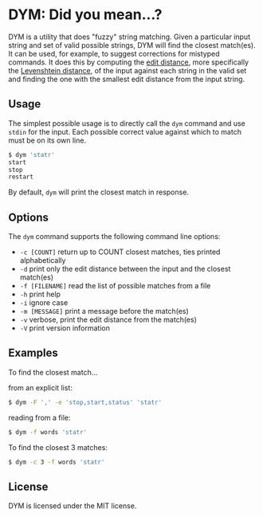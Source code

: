 # DYM: Did you mean...?

DYM is a utility that does "fuzzy" string matching. Given a particular input
string and set of valid possible strings, DYM will find the closest match(es).
It can be used, for example, to suggest corrections for mistyped commands. It
does this by computing the
[edit distance](https://en.wikipedia.org/wiki/Edit_distance), more specifically
the [Levenshtein distance](https://en.wikipedia.org/wiki/Levenshtein_distance),
of the input against each string in the valid set and finding the one with the
smallest edit distance from the input string.

## Usage

The simplest possible usage is to directly call the `dym` command and use
`stdin` for the input. Each possible correct value against which to match must
be on its own line.

```sh
$ dym 'statr'
start
stop
restart
```

By default, `dym` will print the closest match in response.

## Options

The `dym` command supports the following command line options:

* `-c [COUNT]` return up to COUNT closest matches, ties printed alphabetically
* `-d` print only the edit distance between the input and the closest match(es)
* `-f [FILENAME]` read the list of possible matches from a file
* `-h` print help
* `-i` ignore case
* `-m [MESSAGE]` print a message before the match(es)
* `-v` verbose, print the edit distance from the match(es)
* `-V` print version information

## Examples

To find the closest match...

from an explicit list:
```sh
$ dym -F ',' -e 'stop,start,status' 'statr'
```

reading from a file:

```sh
$ dym -f words 'statr'
```

To find the closest 3 matches:
```sh
$ dym -c 3 -f words 'statr'
```

## License

DYM is licensed under the MIT license.
